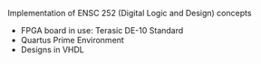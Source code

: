 Implementation of ENSC 252 (Digital Logic and Design) concepts 
- FPGA board in use: Terasic DE-10 Standard
- Quartus Prime Environment 
- Designs in VHDL
  
